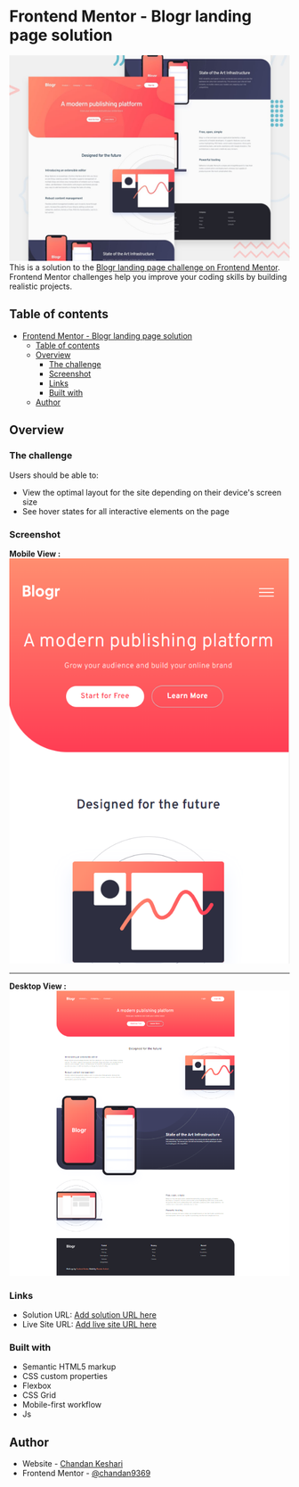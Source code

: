 # Frontend Mentor - Blogr landing page solution

![Design preview for the Blogr landing page coding challenge](./design/desktop-preview.jpg)
This is a solution to the [Blogr landing page challenge on Frontend Mentor](https://www.frontendmentor.io/challenges/blogr-landing-page-EX2RLAApP). Frontend Mentor challenges help you improve your coding skills by building realistic projects.

## Table of contents

- [Frontend Mentor - Blogr landing page solution](#frontend-mentor---blogr-landing-page-solution)
  - [Table of contents](#table-of-contents)
  - [Overview](#overview)
    - [The challenge](#the-challenge)
    - [Screenshot](#screenshot)
    - [Links](#links)
    - [Built with](#built-with)
  - [Author](#author)

## Overview

### The challenge

Users should be able to:

- View the optimal layout for the site depending on their device's screen size
- See hover states for all interactive elements on the page

### Screenshot

**Mobile View :**
![ss-2](./images/ss-2.png)

---

**Desktop View :**
![ss-1](./images/ss-1.png)

### Links

- Solution URL: [Add solution URL here](https://your-solution-url.com)
- Live Site URL: [Add live site URL here](https://bloger-website-by-chandan-keshari.netlify.app/)

### Built with

- Semantic HTML5 markup
- CSS custom properties
- Flexbox
- CSS Grid
- Mobile-first workflow
- Js

## Author

- Website - [Chandan Keshari](https://www.frontendmentor.io/profile/chandan9369)
- Frontend Mentor - [@chandan9369](https://www.frontendmentor.io/profile/chandan9369)

